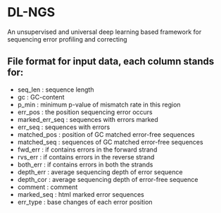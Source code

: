 # DL-NGS
An unsupervised and universal deep learning based framework for sequencing error profiling and correcting

## File format for input data, each column stands for:
* seq_len           : sequence length
* gc                : GC-content
* p_min             : minimum p-value of mismatch rate in this region       
* err_pos           : the position sequencing error occurs
* marked_err_seq    : sequences with errors marked
* err_seq           : sequences with errors
* matched_pos       : position of GC matched error-free sequences
* matched_seq       : sequences of GC matched error-free sequences
* fwd_err           : if contains errors in the forward strand
* rvs_err           : if contains errors in the reverse strand   
* both_err          : if contains errors in both the strands
* depth_err         : average sequencing depth of error sequence
* depth_cor         : average sequencing depth of error-free sequence
* comment           : comment
* marked_seq        : html marked error sequences
* err_type          : base changes of each error position
